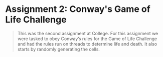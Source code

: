 # Assignment 2: Conway's Game of Life Challenge
> This was the second assignment at College. For this assignment we were tasked to obey Conway’s rules for the Game of Life Challenge and had the rules run on threads to determine life and death. It also starts by randomly generating the cells.
